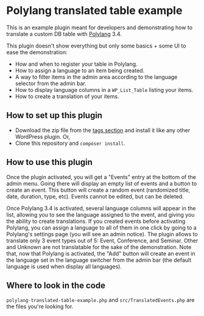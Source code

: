 # Polylang translated table example

This is an example plugin meant for developers and demonstrating how to translate a custom DB table with [Polylang](https://github.com/polylang/polylang/) 3.4.

This plugin doesn't show everything but only some basics + some UI to ease the demonstration:

- How and when to register your table in Polylang.
- How to assign a language to an item being created.
- A way to filter items in the admin area according to the language selector from the admin bar.
- How to display language columns in a `WP_List_Table` listing your items.
- How to create a translation of your items.

## How to set up this plugin

- Download the zip file from the [tags section](https://github.com/polylang/polylang-translated-table-example/tags) and install it like any other WordPress plugin.
Or,
- Clone this repository and `composer install`.

## How to use this plugin

Once the plugin activated, you will get a "Events" entry at the bottom of the admin menu. Going there will display an empty list of events and a button to create an event. This button will create a random event (randomized title, date, duration, type, etc). Events cannot be edited, but can be deleted.

Once Polylang 3.4 is activated, several language columns will appear in the list, allowing you to see the language assigned to the event, and giving you the ability to create translations.
If you created events before activating Polylang, you can assign a language to all of them in one click by going to a Polylang's settings page (you will see an admin notice).
The plugin allows to translate only 3 event types out of 5: Event, Conference, and Seminar. Other and Unknown are not translatable for the sake of the demonstration.
Note that, now that Polylang is activated, the "Add" button will create an event in the language set in the language switcher from the admin bar (the default language is used when display all languages).

## Where to look in the code

`polylang-translated-table-example.php` and `src/TranslatedEvents.php` are the files you're looking for.

